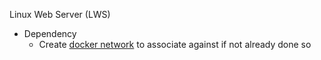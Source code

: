 Linux Web Server (LWS)

* Dependency
  * Create [docker network](https://github.com/Cuates/container/tree/main/docker/command) to associate against if not already done so

